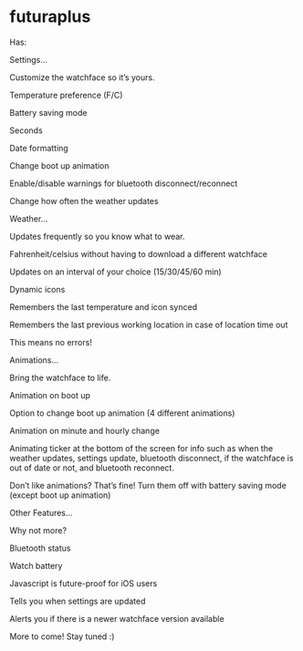futuraplus
==========
Has: 

Settings...

Customize the watchface so it’s yours.

Temperature preference (F/C)

Battery saving mode

Seconds 

Date formatting

Change boot up animation

Enable/disable warnings for bluetooth disconnect/reconnect

Change how often the weather updates

Weather...

Updates frequently so you know what to wear.

Fahrenheit/celsius without having to download a different watchface

Updates on an interval of your choice (15/30/45/60 min)

Dynamic icons

Remembers the last temperature and icon synced

Remembers the last previous working location in case of location time out

This means no errors!

Animations...

Bring the watchface to life.

Animation on boot up

Option to change boot up animation (4 different animations)

Animation on minute and hourly change

Animating ticker at the bottom of the screen for info such as when the weather updates, settings update, bluetooth
disconnect, if the watchface is out of date or not, and bluetooth reconnect.

Don’t like animations? That’s fine! Turn them off with battery saving mode (except boot up animation)

Other Features...

Why not more?

Bluetooth status

Watch battery

Javascript is future-proof for iOS users

Tells you when settings are updated

Alerts you if there is a newer watchface version available

More to come! Stay tuned :)

